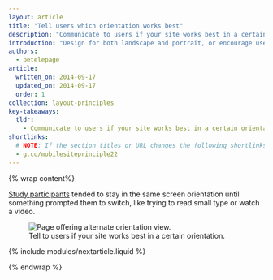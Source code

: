 ```yaml
---
layout: article
title: "Tell users which orientation works best"
description: "Communicate to users if your site works best in a certain orientation, but ensure your important calls-to-action can be completed regardless of orientation."
introduction: "Design for both landscape and portrait, or encourage users to switch to the optimal screen orientation - but make sure your important calls-to-action can be completed even if they ignore the suggestion to switch."
authors:
  - petelepage
article:
  written_on: 2014-09-17
  updated_on: 2014-09-17
  order: 1
collection: layout-principles
key-takeaways:
  tldr: 
    - Communicate to users if your site works best in a certain orientation, but ensure your important calls-to-action can be completed regardless of orientation.
shortlinks: 
  # NOTE: If the section titles or URL changes the following shortlinks must be updated
  - g.co/mobilesiteprinciple22
---
```


{% wrap content%}

[Study participants](/web/fundamentals/principles/research-study.html) 
tended to stay in the same screen orientation until something prompted them 
to switch, like trying to read small type or watch a video. 


<div class="clear g-wide--pull-1">
  <div class="">
    <figure class="fluid">
      <img src="images/us-orientation.jpg" srcset="images/us-orientation.jpg 1x, images/us-orientation-2x.jpg 2x" alt="Page offering alternate orientation view.">
      <figcaption>Tell to users if your site works best in a certain orientation.</figcaption>
    </figure>
  </div>

</div>

{% include modules/nextarticle.liquid %}

{% endwrap %}
